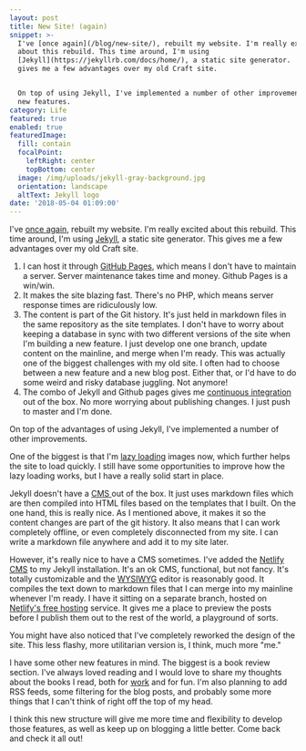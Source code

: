```yaml
---
layout: post
title: New Site! (again)
snippet: >-
  I've [once again](/blog/new-site/), rebuilt my website. I'm really excited
  about this rebuild. This time around, I'm using
  [Jekyll](https://jekyllrb.com/docs/home/), a static site generator.  This
  gives me a few advantages over my old Craft site.


  On top of using Jekyll, I've implemented a number of other improvements and
  new features.
category: Life
featured: true
enabled: true
featuredImage:
  fill: contain
  focalPoint:
    leftRight: center
    topBottom: center
  image: /img/uploads/jekyll-gray-background.jpg
  orientation: landscape
  altText: Jekyll logo
date: '2018-05-04 01:09:00'
---
```

I've [once again](/blog/new-site/), rebuilt my website. I'm really excited about this rebuild. This time around, I'm using [Jekyll](https://jekyllrb.com/docs/home/), a static site generator.  This gives me a few advantages over my old Craft site.

1. I can host it through [GitHub Pages](https://pages.github.com/), which means I don't have to maintain a server. Server maintenance takes time and money. Github Pages is a win/win.
2. It makes the site blazing fast. There's no PHP, which means server response times are ridiculously low.
3. The content is part of the Git history. It's just held in markdown files in the same repository as the site templates. I don't have to worry about keeping a database in sync with two different versions of the site when I'm building a new feature. I just develop one one branch, update content on the mainline, and merge when I'm ready. This was actually one of the biggest challenges with my old site. I often had to choose between a new feature and a new blog post. Either that, or I'd have to do some weird and risky database juggling. Not anymore!
4. The combo of Jekyll and Github pages gives me [continuous integration](https://en.wikipedia.org/wiki/Continuous_integration) out of the box. No more worrying about publishing changes. I just push to master and I'm done.  

On top of the advantages of using Jekyll, I've implemented a number of other improvements. 

One of the biggest is that I'm [lazy loading](https://en.wikipedia.org/wiki/Lazy_loading) images now, which further helps the site to load quickly. I still have some opportunities to improve how the lazy loading works, but I have a really solid start in place.

Jekyll doesn't have a [CMS ](https://en.wikipedia.org/wiki/Content_management_system)out of the box. It just uses markdown files which are then compiled into HTML files based on the templates that I built. On the one hand, this is really nice. As I mentioned above, it makes it so the content changes are part of the git history. It also means that I can work completely offline, or even completely disconnected from my site. I can write a markdown file anywhere and add it to my site later. 

However, it's really nice to have a CMS sometimes. I've added the [Netlify CMS](https://www.netlifycms.org/) to my Jekyll installation. It's an ok CMS, functional, but not fancy. It's totally customizable and the [WYSIWYG](https://en.wikipedia.org/wiki/WYSIWYG) editor is reasonably good. It compiles the text down to markdown files that I can merge into my mainline whenever I'm ready.  I have it sitting on a separate branch, hosted on [Netlify's free hosting](https://www.netlify.com/) service. It gives me a place to preview the posts before I publish them out to the rest of the world, a playground of sorts.

You might have also noticed that I've completely reworked the design of the site. This less flashy, more utilitarian version is, I think, much more "me." 

I have some other new features in mind. The biggest is a book review section. I've always loved reading and I would love to share my thoughts about the books I read, both for [work](/work) and for fun.  I'm also planning to add RSS feeds, some filtering for the blog posts, and probably some more things that I can't think of right off the top of my head. 

I think this new structure will give me more time  and flexibility to develop those features, as well as keep up on blogging a little better. Come back and check it all out!
